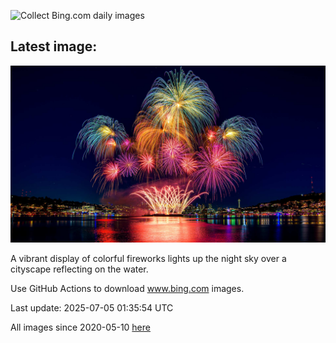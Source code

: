 ![Collect Bing.com daily images](https://github.com/counter2015/bing-daily-images/workflows/Collect%20Bing.com%20daily%20images/badge.svg)
## Latest image:
![](images/SeattleFireworks.jpg)

A vibrant display of colorful fireworks lights up the night sky over a cityscape reflecting on the water.

Use GitHub Actions to download www.bing.com images.

Last update: 2025-07-05 01:35:54 UTC

All images since 2020-05-10 [here](https://github.com/counter2015/bing-daily-images/tree/master/images)
